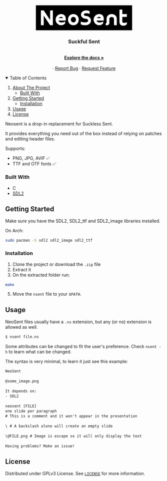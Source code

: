 <!-- PROJECT LOGO -->
<br />
<p align="center">
  <a href="https://github.com/RaphGL/NeoSent">
    <img src="logo.png" alt="Logo" height="80">
  </a>

  <h3 align="center">Suckful Sent</h3>
  <p align="center">
    <br />
    <a href="https://github.com/RaphGL/NeoSent"><strong>Explore the docs »</strong></a>
    <br />
    <br />
    ·
    <a href="https://github.com/RaphGL/NeoSent/issues">Report Bug</a>
    ·
    <a href="https://github.com/RaphGL/NeoSent/issues">Request Feature</a>
  </p>
</p>

<!-- TABLE OF CONTENTS -->
<details open="open">
  <summary>Table of Contents</summary>
  <ol>
    <li>
      <a href="#about-the-project">About The Project</a>
      <ul>
        <li><a href="#built-with">Built With</a></li>
      </ul>
    </li>
    <li>
      <a href="#getting-started">Getting Started</a>
      <ul>
        <li><a href="#installation">Installation</a></li>
      </ul>
    </li>
    <li><a href="#usage">Usage</a></li>
    <li><a href="#license">License</a></li>
  </ol>
</details>

<!-- ABOUT THE PROJECT -->

Neosent is a drop-in replacement for Suckless Sent.

It provides everything you need out of the box instead of relying on patches and editing header files.

Supports:

- PNG, JPG, AVIF    ✅
- TTF and OTF fonts ✅

### Built With

- C
- [SDL2](https://www.libsdl.org/)

<!-- GETTING STARTED -->

## Getting Started

Make sure you have the SDL2, SDL2_ttf and SDL2_image libraries installed.

On Arch:

```sh
sudo pacman -S sdl2 sdl2_image sdl2_ttf
```

### Installation

1. Clone the project or download the `.zip` file
2. Extract it
3. On the extracted folder run:

```sh
make
```

5. Move the `nsent` file to your `$PATH`.

<!-- USAGE EXAMPLES -->

## Usage

NeoSent files usually have a `.ns` extension, but any (or no) extension is allowed as well.

```sh
$ nsent file.ns
```

Some attributes can be changed to fit the user's preference. Check `nsent -h` to learn what can be changed.

The syntax is very minimal, to learn it just see this example:

```
NeoSent

@some_image.png

It depends on:
- SDL2

neosent [FILE]
one slide per paragraph
# This is a comment and it won't appear in the presentation

\ # A backslash alone will create an empty slide

\@FILE.png # Image is escape so it will only display the text

Having problems? Make an issue!
```

<!-- LICENSE -->

## License

Distributed under GPLv3 License. See [`LICENSE`](https://github.com/RaphGL/NeoSent/blob/main/LICENSE) for more information.
